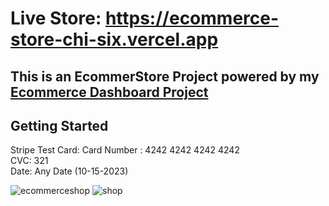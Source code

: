 # Live Store: https://ecommerce-store-chi-six.vercel.app

## This is an EcommerStore Project powered by my [Ecommerce Dashboard Project](https://github.com/cjpanda/ecommerce-dashboard)

## Getting Started

Stripe Test Card: 
Card Number : 4242 4242 4242 4242
<br>CVC: 321
<br>Date: Any Date (10-15-2023)

![ecommerceshop](https://github.com/cjpanda/ecommerce-store/assets/107156444/4d232abb-2842-4a6d-b059-1d944e3318c2)
![shop](https://github.com/cjpanda/ecommerce-store/assets/107156444/cbf04479-f0b7-4f46-bf42-5304db82973e)

